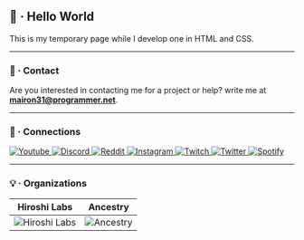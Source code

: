 ## 👋 · Hello World

This is my temporary page while I develop one in HTML and CSS.

----

### 📩 · Contact

Are you interested in contacting me for a project or help? write me at **mairon31@programmer.net**.

----

### 🔗 · Connections
<a href="https://youtube.com/channel/UCHW-ZV1jl69-0WQ4OWKIbpQ">
<img alt="Youtube" src="https://img.shields.io/badge/Mairon31-%23FF0000.svg?style=for-the-badge&logo=YouTube&logoColor=white"/>
</a> <a href="https://discord.com/">
<img alt="Discord" src="https://img.shields.io/badge/Mairon%236220-%237289DA.svg?style=for-the-badge&logo=discord&logoColor=white"/>
</a> <a href="https://reddit.com/u/Mairon31">
<img alt="Reddit" src="https://img.shields.io/badge/Mairon31-FF4500?style=for-the-badge&logo=reddit&logoColor=white"/>
</a> <a href="https://instagram.com/Mairon31">
<img alt="Instagram" src="https://img.shields.io/badge/Mairon31-%23E4405F.svg?style=for-the-badge&logo=Instagram&logoColor=white"/>
</a> <a href="https://twitch.tv/mairon31">
<img alt="Twitch" src="https://img.shields.io/badge/Mairon31-%239146FF.svg?style=for-the-badge&logo=Twitch&logoColor=white"/>
</a> <a href="https://twitter.com/Mairon31K">
<img alt="Twitter" src="https://img.shields.io/badge/Mairon31K-%231DA1F2.svg?style=for-the-badge&logo=Twitter&logoColor=white"/>
</a> <a href="https://open.spotify.com/user/maironjoelkin430?si=KTm7qqAgRsOiJkqYFy5O8Q">
<img alt="Spotify" src="https://img.shields.io/badge/Mairon31-1ED760?style=for-the-badge&logo=spotify&logoColor=white"/>
</a>

----

### 💡 · Organizations 
|Hiroshi Labs|Ancestry|
|:---:|:---:|
|![Hiroshi Labs](https://avatars.githubusercontent.com/u/85419843?s=80&v=4)|![Ancestry](https://avatars.githubusercontent.com/u/75043853?s=80&v=4)|
